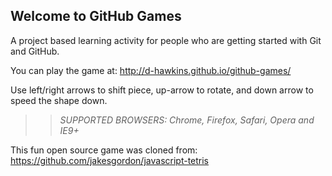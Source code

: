 ## Welcome to GitHub Games

A project based learning activity for people who are getting started with Git and GitHub.

You can play the game at: http://d-hawkins.github.io/github-games/

Use left/right arrows to shift piece, up-arrow to rotate, and down arrow to speed the shape down.

>> _*SUPPORTED BROWSERS*: Chrome, Firefox, Safari, Opera and IE9+_

This fun open source game was cloned from: https://github.com/jakesgordon/javascript-tetris
